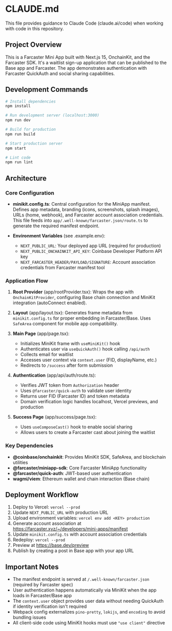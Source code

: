 # CLAUDE.md

This file provides guidance to Claude Code (claude.ai/code) when working with code in this repository.

## Project Overview

This is a Farcaster Mini App built with Next.js 15, OnchainKit, and the Farcaster SDK. It's a waitlist sign-up application that can be published to the Base app and Farcaster. The app demonstrates authentication with Farcaster QuickAuth and social sharing capabilities.

## Development Commands

```bash
# Install dependencies
npm install

# Run development server (localhost:3000)
npm run dev

# Build for production
npm run build

# Start production server
npm start

# Lint code
npm run lint
```

## Architecture

### Core Configuration

- **minikit.config.ts**: Central configuration for the MiniApp manifest. Defines app metadata, branding (icons, screenshots, splash images), URLs (home, webhook), and Farcaster account association credentials. This file feeds into `app/.well-known/farcaster.json/route.ts` to generate the required manifest endpoint.

- **Environment Variables** (see .example.env):
  - `NEXT_PUBLIC_URL`: Your deployed app URL (required for production)
  - `NEXT_PUBLIC_ONCHAINKIT_API_KEY`: Coinbase Developer Platform API key
  - `NEXT_FARCASTER_HEADER/PAYLOAD/SIGNATURE`: Account association credentials from Farcaster manifest tool

### Application Flow

1. **Root Provider** (app/rootProvider.tsx): Wraps the app with `OnchainKitProvider`, configuring Base chain connection and MiniKit integration (autoConnect enabled).

2. **Layout** (app/layout.tsx): Generates frame metadata from `minikit.config.ts` for proper embedding in Farcaster/Base. Uses `SafeArea` component for mobile app compatibility.

3. **Main Page** (app/page.tsx):
   - Initializes MiniKit frame with `useMiniKit()` hook
   - Authenticates user via `useQuickAuth()` hook calling `/api/auth`
   - Collects email for waitlist
   - Accesses user context via `context.user` (FID, displayName, etc.)
   - Redirects to `/success` after form submission

4. **Authentication** (app/api/auth/route.ts):
   - Verifies JWT token from `Authorization` header
   - Uses `@farcaster/quick-auth` to validate user identity
   - Returns user FID (Farcaster ID) and token metadata
   - Domain verification logic handles localhost, Vercel previews, and production

5. **Success Page** (app/success/page.tsx):
   - Uses `useComposeCast()` hook to enable social sharing
   - Allows users to create a Farcaster cast about joining the waitlist

### Key Dependencies

- **@coinbase/onchainkit**: Provides MiniKit SDK, SafeArea, and blockchain utilities
- **@farcaster/miniapp-sdk**: Core Farcaster MiniApp functionality
- **@farcaster/quick-auth**: JWT-based user authentication
- **wagmi/viem**: Ethereum wallet and chain interaction (Base chain)

## Deployment Workflow

1. Deploy to Vercel: `vercel --prod`
2. Update `NEXT_PUBLIC_URL` with production URL
3. Upload environment variables: `vercel env add <KEY> production`
4. Generate account association at https://farcaster.xyz/~/developers/mini-apps/manifest
5. Update `minikit.config.ts` with account association credentials
6. Redeploy: `vercel --prod`
7. Preview at https://base.dev/preview
8. Publish by creating a post in Base app with your app URL

## Important Notes

- The manifest endpoint is served at `/.well-known/farcaster.json` (required by Farcaster spec)
- User authentication happens automatically via MiniKit when the app loads in Farcaster/Base app
- The `context.user` object provides user data without needing QuickAuth if identity verification isn't required
- Webpack config externalizes `pino-pretty`, `lokijs`, and `encoding` to avoid bundling issues
- All client-side code using MiniKit hooks must use `"use client"` directive
